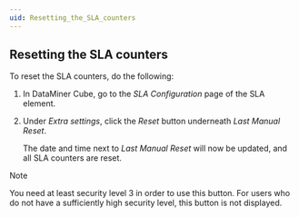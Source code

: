 ```yaml
---
uid: Resetting_the_SLA_counters
---
```


## Resetting the SLA counters

To reset the SLA counters, do the following:

1. In DataMiner Cube, go to the *SLA Configuration* page of the SLA element.

2. Under *Extra settings*, click the *Reset* button underneath *Last Manual Reset*.

    The date and time next to *Last Manual Reset* will now be updated, and all SLA counters are reset.

> [!NOTE]
> You need at least security level 3 in order to use this button. For users who do not have a sufficiently high security level, this button is not displayed.
>
